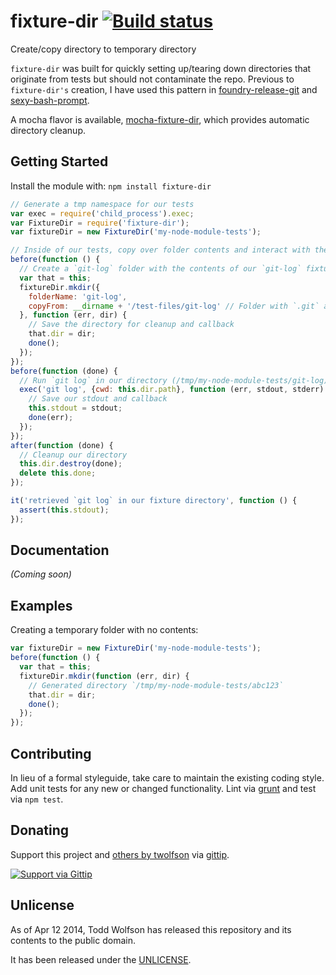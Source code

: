 # fixture-dir [![Build status](https://travis-ci.org/twolfson/fixture-dir.png?branch=master)](https://travis-ci.org/twolfson/fixture-dir)

Create/copy directory to temporary directory

`fixture-dir` was built for quickly setting up/tearing down directories that originate from tests but should not contaminate the repo. Previous to `fixture-dir's` creation, I have used this pattern in [foundry-release-git][] and [sexy-bash-prompt][].

[foundry-release-git]: https://github.com/twolfson/foundry-release-git/blob/1.0.1/test/utils/fixtures.js
[sexy-bash-prompt]: https://github.com/twolfson/sexy-bash-prompt/blob/0.21.0/test/prompt_test.sh#L8-L19

A mocha flavor is available, [mocha-fixture-dir][], which provides automatic directory cleanup.

[mocha-fixture-dir]: https://github.com/twolfson/mocha-fixture-dir

## Getting Started
Install the module with: `npm install fixture-dir`

```javascript
// Generate a tmp namespace for our tests
var exec = require('child_process').exec;
var FixtureDir = require('fixture-dir');
var fixtureDir = new FixtureDir('my-node-module-tests');

// Inside of our tests, copy over folder contents and interact with them
before(function () {
  // Create a `git-log` folder with the contents of our `git-log` fixture
  var that = this;
  fixtureDir.mkdir({
    folderName: 'git-log',
    copyFrom: __dirname + '/test-files/git-log' // Folder with `.git` activity
  }, function (err, dir) {
    // Save the directory for cleanup and callback
    that.dir = dir;
    done();
  });
});
before(function (done) {
  // Run `git log` in our directory (/tmp/my-node-module-tests/git-log)
  exec('git log', {cwd: this.dir.path}, function (err, stdout, stderr) {
    // Save our stdout and callback
    this.stdout = stdout;
    done(err);
  });
});
after(function (done) {
  // Cleanup our directory
  this.dir.destroy(done);
  delete this.done;
});

it('retrieved `git log` in our fixture directory', function () {
  assert(this.stdout);
});
```

## Documentation
_(Coming soon)_

## Examples
Creating a temporary folder with no contents:

```js
var fixtureDir = new FixtureDir('my-node-module-tests');
before(function () {
  var that = this;
  fixtureDir.mkdir(function (err, dir) {
    // Generated directory `/tmp/my-node-module-tests/abc123`
    that.dir = dir;
    done();
  });
});
```

## Contributing
In lieu of a formal styleguide, take care to maintain the existing coding style. Add unit tests for any new or changed functionality. Lint via [grunt](https://github.com/gruntjs/grunt) and test via `npm test`.

## Donating
Support this project and [others by twolfson][gittip] via [gittip][].

[![Support via Gittip][gittip-badge]][gittip]

[gittip-badge]: https://rawgithub.com/twolfson/gittip-badge/master/dist/gittip.png
[gittip]: https://www.gittip.com/twolfson/

## Unlicense
As of Apr 12 2014, Todd Wolfson has released this repository and its contents to the public domain.

It has been released under the [UNLICENSE][].

[UNLICENSE]: UNLICENSE
